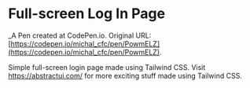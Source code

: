 # Full-screen Log In Page
 _A Pen created at CodePen.io. Original URL: [https://codepen.io/michal_cfc/pen/PowmELZ](https://codepen.io/michal_cfc/pen/PowmELZ).

 Simple full-screen login page made using Tailwind CSS.
Visit https://abstractui.com/ for more exciting stuff made using Tailwind CSS.